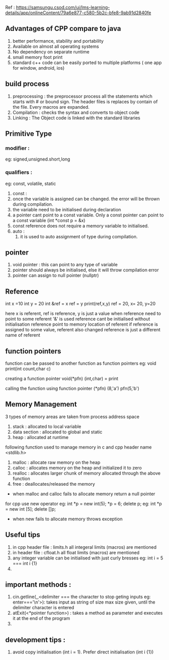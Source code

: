Ref : https://samsungu.csod.com/ui/lms-learning-details/app/onlineContent/79a6e877-c580-5b2c-bfe8-9ab91d2840fe

## Advantages of CPP compare to java
1. better performance, stability and portability
2. Available on almost all operating systems
3. No dependency on separate runtime
4. small memory foot print
5. standard c++ code can be easily ported to multiple platforms ( one app for window, android, ios) 

## build process 
1. preprocessing : 
the preprocessor process all the statements which starts with # or bound sign.
The header files is replaces by contain of the file. 
Every macros are expanded.
2. Compilation : 
checks the syntax and converts to object code
3. Linking :
The Object code is linked with the standard libraries

## Primitive Type 
### modifier : 
eg: signed,unsigned.short,long
### qualifiers : 
eg: const, volatile, static
1. const :
  1. once the variable is assigned can be changed. the error will be thrown during compilation.
  2. the variable need to be initialised during declaration
  3. a pointer cant point to a const variable. Only a const pointer can point to a const variable (int *const p = &x)
  4. const reference does not require a memory variable to initialised.
2. auto :
   1. it is used to auto assignment of type during compilation.

## pointer
1. void pointer : this can point to any type of variable
2. pointer should always be initialised, else it will throw compilation error
3. pointer can assign to null pointer (nullptr)

## Reference 
int x =10
int y = 20
int &ref = x
ref = y 
print(ref,x,y)
ref = 20, x= 20, y=20

here x is referent, ref is reference, y is just a value
when reference need to point to some referent '&' is used 
reference cant be initialised without initialisation 
reference point to memory location of referent 
if reference is assigned to some value, referent also changed 
reference is just a different name of referent 

## function pointers
function can be passed to another function as function pointers 
eg: void print(int count,char c)

creating a function pointer 
void(*pfn) (int,char) = print

calling the function using function pointer 
(*pfn) (8,'a')
pfn(5,'b')

## Memory Management 
3 types of memory areas are taken from process address space 
1. stack : allocated to local variable
2. data section : allocated to global and static
3. heap : allocated at runtime

following function used to manage memory in c and cpp
header name <stdlib.h>
1. malloc : allocate raw memory on the heap
2. calloc : allocates memory on the heap and initialized it to zero
3. realloc : allocates larger chunk of memory allocated through the above function
4. free : deallocates/released the memory

* when malloc and calloc fails to allocate memory return a null pointer

for cpp 
use new operator
eg: 
int *p = new int(5);
*p = 6;
delete p;
eg: int *p = new int [5];
delete []p;

* when new fails to allocate memory throws exception 

## Useful tips 
1. in cpp header file : limits.h all integeral limits (macros) are mentioned
2. in header file : cfloat.h all float limits (macros) are mentioned
3. any integer variable can be initialised with just curly bresses
   eg: int i = 5 === int i {1}
4. 

## important methods : 
1. cin.getline(<variable char array>,<max number of character expected>,<delimiter === the character to stop geting inputs eg: enter==='\n'>): takes input as string of size max size given, until the delimiter character is entered
2. atExit(<*pointer function>) : takes a method as parameter and executes it at the end of the program
3. 

## development tips : 
1. avoid copy initialisation (int i = 1). Prefer direct initialisation (int i {1})

